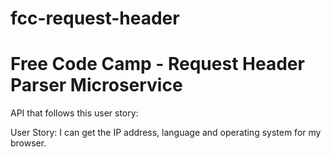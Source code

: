 # fcc-request-header
# Free Code Camp - Request Header Parser Microservice

API that follows this user story:

User Story: I can get the IP address, language and operating system for my browser.